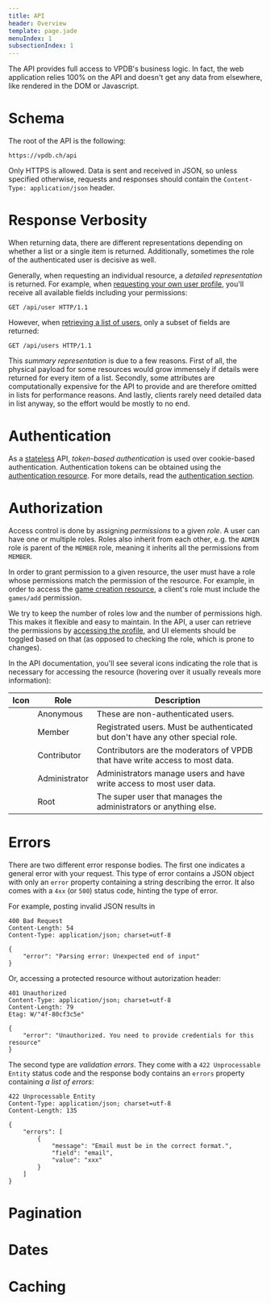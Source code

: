 ```yaml
---
title: API
header: Overview
template: page.jade
menuIndex: 1
subsectionIndex: 1
---
```


The API provides full access to VPDB's business logic. In fact, the web
application relies 100% on the API and doesn't get any data from elsewhere,
like rendered in the DOM or Javascript.


# Schema

The root of the API is the following:

	https://vpdb.ch/api

Only HTTPS is allowed. Data is sent and received in JSON, so unless specified
otherwise, requests and responses should contain the
`Content-Type: application/json` header.


# Response Verbosity

When returning data, there are different representations depending on whether a
list or a single item is returned. Additionally, sometimes the role of the
authenticated user is decisive as well.

Generally, when requesting an individual resource, a *detailed representation*
is returned. For example, when [requesting your own user profile][api-profile],
you'll receive all available fields including your permissions:

	GET /api/user HTTP/1.1

However, when [retrieving a list of users][api-users], only a subset of fields
are returned:

	GET /api/users HTTP/1.1

This *summary representation* is due to a few reasons. First of all, the
physical payload for some resources would grow immensely if details were
returned for every item of a list. Secondly, some attributes are
computationally expensive for the API to provide and are therefore omitted in
lists for performance reasons. And lastly, clients rarely need detailed data in
list anyway, so the effort would be mostly to no end.


# Authentication

As a [stateless][stateless] API, *token-based authentication* is used over
cookie-based authentication. Authentication tokens can be obtained using the
[authentication resource][api-auth]. For more details, read the
[authentication section][auth].

# Authorization

Access control is done by assigning *permissions* to a given *role*. A user can
have one or multiple roles. Roles also inherit from each other, e.g. the
`ADMIN` role is parent of the `MEMBER` role, meaning it inherits all the
permissions from `MEMBER`.

In order to grant permission to a given resource, the user must have a role
whose permissions match the permission of the resource. For example, in order
to access the [game creation resource][api-game-add], a client's role must
include the `games/add` permission.

We try to keep the number of roles low and the number of permissions high. This
makes it flexible and easy to maintain. In the API, a user can retrieve the
permissions by [accessing the profile][api-profile], and UI elements should be
toggled based on that (as opposed to checking the role, which is prone to
changes).

In the API documentation, you'll see several icons indicating the role that is
necessary for accessing the resource (hovering over it usually reveals more
information):

| Icon                                            | Role          | Description
|-------------------------------------------------|---------------|------------
| <i class="icon icon-globe color-primary"></i>   | Anonymous     | These are non-authenticated users.
| <i class="icon icon-user color-primary"></i>    | Member        | Registrated users. Must be authenticated but don't have any other special role.
| <i class="icon icon-diamond color-primary"></i> | Contributor   | Contributors are the moderators of VPDB that have write access to most data.
| <i class="icon icon-badge color-primary"></i>   | Administrator | Administrators manage users and have write access to most user data.
| <i class="icon icon-crown color-primary"></i>   | Root          | The super user that manages the administrators or anything else.


# Errors

There are two different error response bodies. The first one indicates a
general error with your request. This type of error contains a JSON object with
only an `error` property containing a string describing the error. It also
comes with a `4xx` (or `500`) status code, hinting the type of error.

For example, posting invalid JSON results in

	400 Bad Request
	Content-Length: 54
	Content-Type: application/json; charset=utf-8

	{
		"error": "Parsing error: Unexpected end of input"
	}

Or, accessing a protected resource without autorization header:

	401 Unauthorized
	Content-Type: application/json; charset=utf-8
	Content-Length: 79
	Etag: W/"4f-80cf3c5e"

	{
		"error": "Unauthorized. You need to provide credentials for this resource"
	}

The second type are *validation errors*. They come with a
`422 Unprocessable Entity` status code and the response body contains an
`errors` property containing *a list of errors*:

	422 Unprocessable Entity
	Content-Type: application/json; charset=utf-8
	Content-Length: 135

	{
		"errors": [
			{
				"message": "Email must be in the correct format.",
				"field": "email",
				"value": "xxx"
			}
		]
	}

# Pagination

# Dates

# Caching



[api-users]: api://core/get/users
[api-auth]: api://core/authenticate
[api-profile]: api://core/get/user
[api-game-add]: api://core/post/games
[auth]: /api/authentication
[stateless]: http://en.wikipedia.org/wiki/Stateless_protocol
